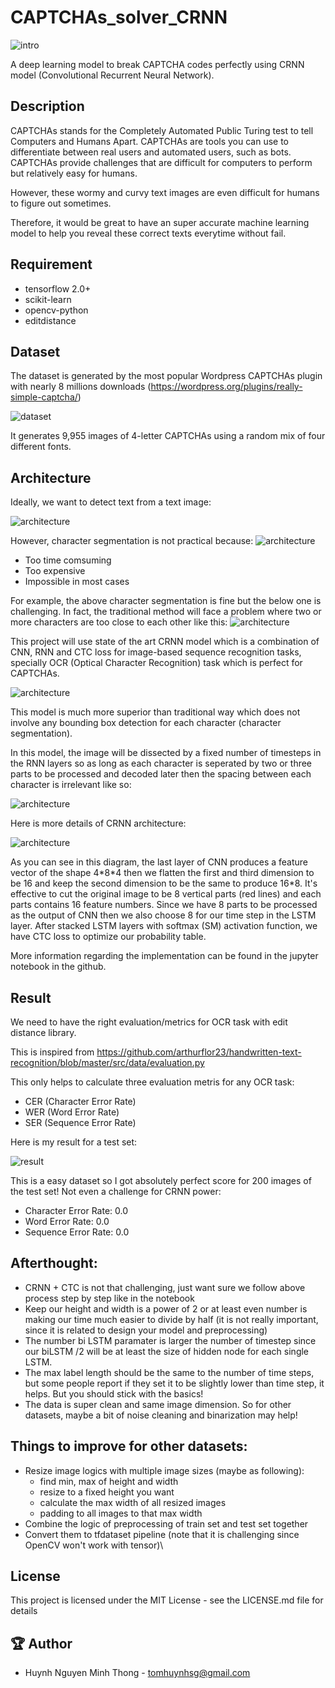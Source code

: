 # CAPTCHAs_solver_CRNN

![intro](https://i.imgur.com/bpsF4fO.jpg)

A deep learning model to break CAPTCHA codes perfectly using CRNN model (Convolutional Recurrent Neural Network).

## Description

CAPTCHAs stands for the Completely Automated Public Turing test to tell Computers and Humans Apart. CAPTCHAs are tools you can use to differentiate between real users and automated users, such as bots. CAPTCHAs provide challenges that are difficult for computers to perform but relatively easy for humans.

However, these wormy and curvy text images are even difficult for humans to figure out sometimes.

Therefore, it would be great to have an super accurate machine learning model to help you reveal these correct texts everytime without fail.

## Requirement
* tensorflow 2.0+
* scikit-learn
* opencv-python
* editdistance


## Dataset 

The dataset is generated by the most popular Wordpress CAPTCHAs plugin with nearly 8 millions downloads (https://wordpress.org/plugins/really-simple-captcha/)

![dataset](https://i.imgur.com/zYz5Qtl.gif)

It generates 9,955 images of  4-letter CAPTCHAs using a random mix of four different fonts.

## Architecture

Ideally, we want to detect text from a text image:

![architecture](https://i.imgur.com/dH3mK1H.png)

However, character segmentation is not practical because:
![architecture](https://i.imgur.com/AyUqcPp.png)
* Too time comsuming
* Too expensive 
* Impossible in most cases

For example, the above character segmentation is fine but the below one is challenging. In fact, the traditional method will face a problem where two or more characters are too close to each other like this:
![architecture](https://i.imgur.com/jBbSJ19.png)

This project will use state of the art CRNN model which is a combination of CNN, RNN and CTC loss for image-based sequence recognition tasks, specially OCR (Optical Character Recognition) task which is perfect for CAPTCHAs.

![architecture](https://i.imgur.com/npfKiCa.jpg)

This model is much more superior than traditional way which does not involve any bounding box detection for each character (character segmentation). 

In this model, the image will be dissected by a fixed number of timesteps in the RNN layers so as long as each character is seperated by two or three parts to be processed and decoded later then the spacing between each character is irrelevant like so:

![architecture](https://i.imgur.com/TOpXFan.png)

Here is more details of CRNN architecture:

![architecture](https://i.imgur.com/7f1IU0Q.png)

As you can see in this diagram, the last layer of CNN produces a feature vector of the shape 4\*8\*4 then we flatten the first and third dimension to be 16 and keep the second dimension to be the same to produce 16\*8. It's effective to cut the original image to be 8 vertical parts (red lines) and each parts contains 16 feature numbers. Since we have 8 parts to be processed as the output of CNN then we also choose 8 for our time step in the LSTM layer. After stacked LSTM layers with softmax (SM) activation function, we have CTC loss to optimize our probability table.

More information regarding the implementation can be found in the jupyter notebook in the github.

## Result

We need to have the right evaluation/metrics for OCR task with edit distance library.

This is inspired from https://github.com/arthurflor23/handwritten-text-recognition/blob/master/src/data/evaluation.py

This only helps to calculate three evaluation metris for any OCR task:
- CER (Character Error Rate)
- WER (Word Error Rate)
- SER (Sequence Error Rate)

Here is my result for a test set:

![result](https://i.imgur.com/CLAkqda.png)

This is a easy dataset so I got absolutely perfect score for 200 images of the test set! Not even a challenge for CRNN power:
* Character Error Rate: 0.0
* Word Error Rate:      0.0
* Sequence Error Rate:  0.0

## Afterthought:
- CRNN + CTC is not that challenging, just want sure we follow above process step by step like in the notebook
- Keep our height and width is a power of 2 or at least even number is making our time much 
easier to divide by half (it is not really important, since it is related to design your model and preprocessing)
- The number bi LSTM paramater is larger the number of timestep since our biLSTM /2 will be at least the size of hidden node for each single LSTM.
- The max label length should be the same to the number of time steps, but some people report if they set it to be slightly lower than time step, it helps. 
But you should stick with the basics!
- The data is super clean and same image dimension. So for other datasets, maybe a bit of noise cleaning and binarization may help!

## Things to improve for other datasets:
- Resize image logics with multiple image sizes (maybe as following):
    + find min, max of height and width
    + resize to a fixed height you want
    + calculate the max width of all resized images
    + padding to all images to that max width
- Combine the logic of preprocessing of train set and test set together
- Convert them to tfdataset pipeline (note that it is challenging since OpenCV won't work with tensor)\

## License

This project is licensed under the MIT License - see the LICENSE.md file for details

## 🏆 Author
- Huynh Nguyen Minh Thong - tomhuynhsg@gmail.com
